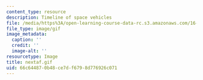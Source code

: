 ```yaml
---
content_type: resource
description: Timeline of space vehicles
file: /media/https%3A/open-learning-course-data-rc.s3.amazonaws.com/16-891j-space-policy-seminar-spring-2003/66c644870b48ce7df6798d776926c071_nextaf.gif
file_type: image/gif
image_metadata:
  caption: ''
  credit: ''
  image-alt: ''
resourcetype: Image
title: nextaf.gif
uid: 66c64487-0b48-ce7d-f679-8d776926c071
---
```

